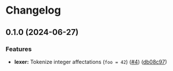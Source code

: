 # Changelog

## 0.1.0 (2024-06-27)


### Features

* **lexer:** Tokenize integer affectations (`foo = 42`) ([#4](https://github.com/cmnemoi/cmnemoiscript/issues/4)) ([db08c97](https://github.com/cmnemoi/cmnemoiscript/commit/db08c979d38bebe75cd9800b0eb22dd55d123d11))
